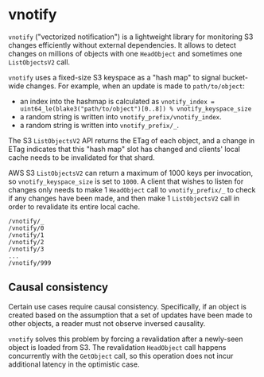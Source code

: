 # vnotify

`vnotify` ("vectorized notification") is a lightweight library for monitoring S3
changes efficiently without external dependencies. It allows to detect changes
on millions of objects with one `HeadObject` and sometimes one `ListObjectsV2`
call.

`vnotify` uses a fixed-size S3 keyspace as a "hash map" to signal bucket-wide
changes. For example, when an update is made to `path/to/object`:

- an index into the hashmap is calculated as
  `vnotify_index = uint64_le(blake3("path/to/object")[0..8]) % vnotify_keyspace_size`
- a random string is written into `vnotify_prefix/vnotify_index`.
- a random string is written into `vnotify_prefix/_`.

The S3 `ListObjectsV2` API returns the ETag of each object, and a change in ETag
indicates that this "hash map" slot has changed and clients' local cache needs
to be invalidated for that shard.

AWS S3 `ListObjectsV2` can return a maximum of 1000 keys per invocation, so
`vnotify_keyspace_size` is set to `1000`. A client that wishes to listen for
changes only needs to make 1 `HeadObject` call to `vnotify_prefix/_` to check if
any changes have been made, and then make 1 `ListObjectsV2` call in order to
revalidate its entire local cache.

```
/vnotify/_
/vnotify/0
/vnotify/1
/vnotify/2
/vnotify/3
...
/vnotify/999
```

## Causal consistency

Certain use cases require causal consistency. Specifically, if an object is
created based on the assumption that a set of updates have been made to other
objects, a reader must not observe inversed causality.

`vnotify` solves this problem by forcing a revalidation after a newly-seen
object is loaded from S3. The revalidation `HeadObject` call happens
concurrently with the `GetObject` call, so this operation does not incur
additional latency in the optimistic case.
